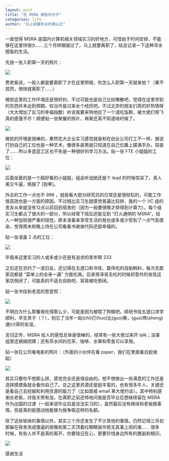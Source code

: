 ```yaml
---
layout: post
title: "在 MSRA 摸鱼的日子"
categories: life
author: "马上就要失业的黄以正"
---
```


一直觉得 MSRA 是国内计算机相关领域实习的好地方，可惜由于时间安排，不能够在这里待很久……三个月转眼就过了，马上就要离职了，姑且记录一下这种浑水摸鱼的生活。

先放一张入职第一天的照片：

![](https://i.loli.net/2019/09/07/aoKgTB6xdzkhetW.png)

费老板说，一般人都是要离职了才在这里照相，你怎么入职第一天就来拍？（果不其然，很快就离职了……）

微软这里的工作环境还是很好的，不过可能也是自己比较懒散吧，觉得在这里学到的东西并未达到预期，权当作是过来水个经历吧。不过北京的朋友们真的好热情呀（大大增加了实习的幸福指数）听说我要来特地拉了一个请吃饭群，被大佬们带飞真的感激不尽！顺便贴一张聚餐的照片，再聚还真不知道啥时候了。

![](https://i.loli.net/2019/09/07/g54h3yvIfWEdsnC.jpg)

微软的环境是很棒的，果然在大企业实习感觉就是和在创业公司打工不一样，据说打扮自己的工位也是一种艺术，像很多直男就只知道在自己位置上摆满手办，简直了…… 所以多逛逛工区也不失是一种很好的学习方法。贴一张 FTE 小姐姐的工位：

![](https://i.loli.net/2019/09/07/jSkLsQVd9UDcXoG.png)

后面坐着的是一个超好看的小姐姐，组会听说她还是个 lead 的时候惊呆了。真人美又牛逼，佩服了 [抱拳]。

外企的工作一点也不 996 ，就我看大部分研究员的日常还是很轻松的，可能工作很高效也是一方面的原因。不过相比实习生就感觉普遍比较拼，我的一个 VC 组的舍友从来就没有12点以前回到宿舍的（因为一般要很晚才排得到计算力）。每个组实习生都占了很大的一部分，所以经常下班后还能见到 “灯火通明的 MSRA”，给人一种加班很严重的错觉。原本准备来享受生活的我也或多或少受到了一点气氛感染，觉得周末和晚上待在公司看看书谢谢代码还挺幸福的。

贴一张凌晨 2 点的工位：

![](https://i.loli.net/2019/09/07/nWiJ3GDpwbqH4l5.jpg)

毕竟来这里实习的人或多或少还是有追求的青年啊 233

之后还在京约了一波旧友。还记得在五道口和书佳、嘉伟吃的自助韩料，每次去那家店都是 “菜单上的全来一遍” 方能吃爽。后来带泽哥去吃的时候却意外的发现这家店倒闭了，可能真的不适合自助吧，容易被吃倒闭。

贴一张书佳和老高的恩爱照：

![](https://i.loli.net/2019/09/07/sWNvfLQpRC6PuFx.png)

不明白为什么那餐我吃得那么少，可能是因为被喂了狗粮吧。顺祝书佳五道口求学顺利，早生贵子（？），别忘了当年一起(chi)打(huo)比(guo)赛，(guo)熬(sheng)通(ri)宵的友谊。

言归正传，MSRA 给人的感觉总体是很棒的，经常有一些大佬过来开 talk；没事组里还搞搞团建；还有茶水间的花茶、咖啡、水果和零食可以享用。

贴一张在公司看电影的照片：（外面的小伙伴在看 paper，我们在里面看白蛇缘起）

![](https://i.loli.net/2019/09/07/TFzlHsGdDStmMi2.png)

其实只要你不想那么拼，感觉完全还是很自由的。想不想做出一些满意的工作还是选择摸摸鱼就全看你自己了。总之这里资源还是挺丰富的，也有很多牛人，关键还是看自己去挖掘和利用资源的能力了（比如直接 email 某大佬约谈）。其中特别感谢炎老板，对我关照有加，在离职之前还特地问我是否毕业后想继续留在 MSRA 作为出国的过渡（一般来说毕业后是没法实习的），虽然最后没有继续和老板搞事情，但是真的挺感动他能够为我争取这样的名额。

除了这些愉快的事情以外，其实三个月还发生了不少其他的事情。仍然记得三月初那躲在宿舍哭成傻逼的夜晚和第二天顶着红眼睛装作若无其事上班的事…… 很多时候，有些人并不是真的离开，你要铭记在心，更要珍惜身边所有的邂逅和相识。


![](https://i.loli.net/2019/09/07/ZCdTNz2le7KJhAw.png)

感谢生活






